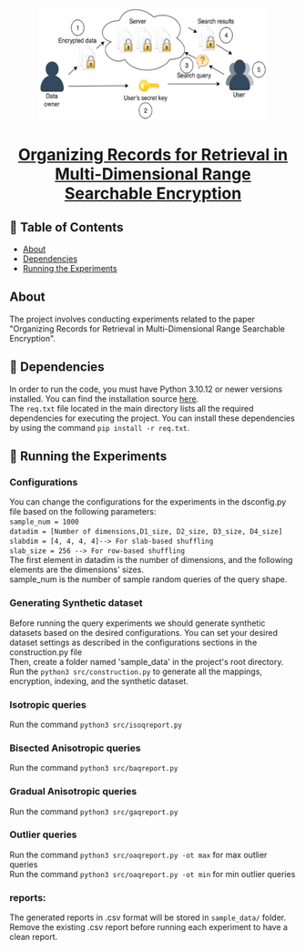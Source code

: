 <p align="center">
  <a href="" rel="noopener">
 <img width=400px height=200px src="docs\Public_key_encryption_keys.svg.png" alt="Project logo"></a>
</p>

<h1 align="center"><a href="https://eprint.iacr.org/2024/635.pdf" rel="noopener">Organizing Records for Retrieval in Multi-Dimensional Range Searchable Encryption</a></h1>

## 📝 Table of Contents

- [About](#about)
- [Dependencies](#dependencies)
- [Running the Experiments](#experiments)


##  About <a name = "about"></a>
The project involves conducting experiments related to the paper "Organizing Records for Retrieval in Multi-Dimensional Range Searchable Encryption".

## 🏁 Dependencies <a name = "dependencies"></a>

In order to run the code, you must have Python 3.10.12 or newer versions installed. You can find the installation source [here][def].<br />
The `req.txt` file located in the main directory lists all the required dependencies for executing the project. You can install these dependencies by using the command `pip install -r req.txt`.

## 🏁 Running the Experiments <a name = "experiments"></a>


### Configurations
You can change the configurations for the experiments in the dsconfig.py file based on the following parameters:<br />
    `sample_num = 1000`<br />
    `datadim = [Number of dimensions,D1_size, D2_size, D3_size, D4_size]`<br />
    `slabdim = [4, 4, 4, 4]--> For slab-based shuffling`<br />
    `slab_size = 256 --> For row-based shuffling`<br />
The first element in datadim is the number of dimensions, and the following elements are the dimensions' sizes. <br />
sample_num is the number of sample random queries of the query shape.

### Generating Synthetic dataset
Before running the query experiments we should generate synthetic datasets based on the desired configurations. You can set your desired dataset settings as described in the configurations sections in the construction.py file<br />
Then, create a folder named 'sample_data' in the project's root directory.<br />
Run the `python3 src/construction.py` to generate all the mappings, encryption, indexing, and the synthetic dataset.

### Isotropic queries
Run the command `python3 src/isoqreport.py`<br />

### Bisected Anisotropic queries
Run the command `python3 src/baqreport.py`<br />

### Gradual Anisotropic queries
Run the command `python3 src/gaqreport.py`<br />

### Outlier queries
Run the command `python3 src/oaqreport.py -ot max` for max outlier queries<br />
Run the command `python3 src/oaqreport.py -ot min` for min outlier queries<br />

### reports:
The generated reports in .csv format will be stored in `sample_data/` folder. Remove the existing .csv report before running each experiment to have a clean report.





[def]: https://www.python.org/downloads/source/

